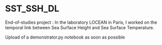 # SST_SSH_DL
End-of-studies project : In the laboratory LOCEAN in Paris, I worked on the temporal link between Sea Surface Height and Sea Surface Temperature.

Upload of a demonstrator.py notebook as soon as possible
